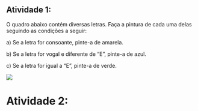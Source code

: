 

## Atividade 1:

O quadro abaixo contém diversas letras. Faça a pintura de cada uma delas seguindo as condições a seguir:

a) Se a letra for consoante, pinte-a de amarela.

b) Se a letra for vogal e diferente de “E”, pinte-a de azul.

c) Se a letra for igual a “E”, pinte-a de verde.


<img src=imagens/letras.png>

# Atividade 2:


